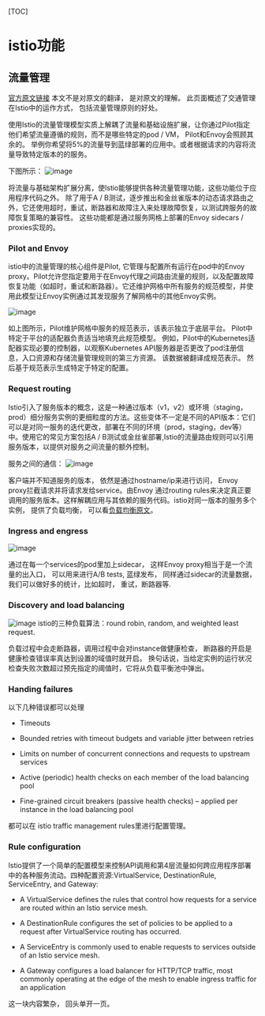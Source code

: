 [TOC]
# istio功能
## 流量管理
[官方原文链接](https://istio.io/docs/concepts/traffic-management/)
本文不是对原文的翻译， 是对原文的理解。
此页面概述了交通管理在Istio中的运作方式， 包括流量管理原则的好处。

使用Istio的流量管理模型实质上解耦了流量和基础设施扩展，让你通过Pilot指定他们希望流量遵循的规则，而不是哪些特定的pod / VM， Pilot和Envoy会照顾其余的。
举例你希望将5%的流量导到蓝绿部署的应用中。或者根据请求的内容将流量导致特定版本的的服务。

下图所示：
![image](https://istio.io/docs/concepts/traffic-management/TrafficManagementOverview.svg)

将流量与基础架构扩展分离，使Istio能够提供各种流量管理功能，这些功能位于应用程序代码之外。 除了用于A / B测试，逐步推出和金丝雀版本的动态请求路由之外，它还使用超时，重试，断路器和故障注入来处理故障恢复，以测试跨服务的故障恢复策略的兼容性。 这些功能都是通过服务网格上部署的Envoy sidecars / proxies实现的。

### Pilot and Envoy
istio中的流量管理的核心组件是Pilot, 它管理与配置所有运行在pod中的Envoy proxy。Pilot允许您指定要用于在Envoy代理之间路由流量的规则，以及配置故障恢复功能（如超时，重试和断路器）。它还维护网格中所有服务的规范模型，并使用此模型让Envoy实例通过其发现服务了解网格中的其他Envoy实例。

![image](https://istio.io/docs/concepts/traffic-management/PilotAdapters.svg)

如上图所示，Pilot维护网格中服务的规范表示，该表示独立于底层平台。 Pilot中特定于平台的适配器负责适当地填充此规范模型。 例如，Pilot中的Kubernetes适配器实现必要的控制器，以观察Kubernetes API服务器是否更改了pod注册信息，入口资源和存储流量管理规则的第三方资源。 该数据被翻译成规范表示。 然后基于规范表示生成特定于特定的配置。

### Request routing
Istio引入了服务版本的概念，这是一种通过版本（v1，v2）或环境（staging，prod）细分服务实例的更细粒度的方法。这些变体不一定是不同的API版本：它们可以是对同一服务的迭代更改，部署在不同的环境（prod，staging，dev等）中。使用它的常见方案包括A / B测试或金丝雀部署,Istio的流量路由规则可以引用服务版本，以提供对服务之间流量的额外控制。

服务之间的通信：
![image](https://istio.io/docs/concepts/traffic-management/ServiceModel_Versions.svg)

客户端并不知道服务的版本， 依然是通过hostname/ip来进行访问， Envoy proxy拦截请求并将请求发给service。由Envoy 通过routing rules来决定真正要调用的服务版本。这样解耦应用与其依赖的服务代码。istio对同一版本的服务多个实例， 提供了负载均衡， 可以看[负载均衡原文](https://istio.io/docs/concepts/traffic-management/#discovery-and-load-balancing)。

### Ingress and engress
![image](https://istio.io/docs/concepts/traffic-management/ServiceModel_RequestFlow.svg)

通过在每一个services的pod里加上sidecar， 这样Envoy proxy相当于是一个流量的出入口， 可以用来进行A/B tests, 蓝绿发布， 同样通过sidecar的流量数据，我们可以做好多的统计，比如超时， 重试，断路器等.

### Discovery and load balancing
![image](https://istio.io/docs/concepts/traffic-management/LoadBalancing.svg)
istio的三种负载算法：round robin, random, and weighted least request.

负载过程中会走断路器，调用过程中会对instance做健康检查， 断路器的开启是健康检查错误率真达到设置的域值时就开启。
换句话说，当给定实例的运行状况检查失败次数超过预先指定的阈值时，它将从负载平衡池中弹出。

### Handing failures
以下几种错误都可以处理

- Timeouts

- Bounded retries with timeout budgets and variable jitter between retries

- Limits on number of concurrent connections and requests to upstream services

- Active (periodic) health checks on each member of the load balancing pool

- Fine-grained circuit breakers (passive health checks) – applied per instance in the load balancing pool

都可以在 istio traffic management rules里进行配置管理。

### Rule configuration
Istio提供了一个简单的配置模型来控制API调用和第4层流量如何跨应用程序部署中的各种服务流动。四种配置资源:VirtualService, DestinationRule, ServiceEntry, and Gateway:

- A VirtualService defines the rules that control how requests for a service are routed within an Istio service mesh.

- A DestinationRule configures the set of policies to be applied to a request after VirtualService routing has occurred.

- A ServiceEntry is commonly used to enable requests to services outside of an Istio service mesh.

- A Gateway configures a load balancer for HTTP/TCP traffic, most commonly operating at the edge of the mesh to enable ingress traffic for an application

这一块内容繁杂， 回头单开一页。